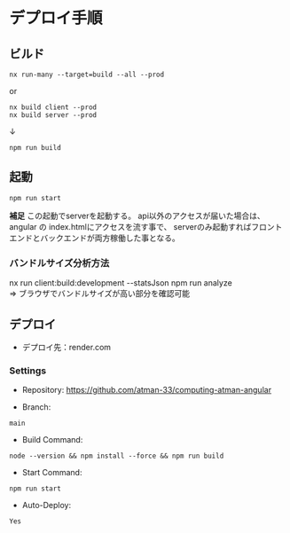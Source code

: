 # デプロイ手順

## ビルド
```
nx run-many --target=build --all --prod
```
or
```
nx build client --prod
nx build server --prod
```
↓
```
npm run build
```

## 起動
```
npm run start
```

**補足**
この起動でserverを起動する。
api以外のアクセスが届いた場合は、angular の index.htmlにアクセスを流す事で、
serverのみ起動すればフロントエンドとバックエンドが両方稼働した事となる。

### バンドルサイズ分析方法
nx run client:build:development --statsJson
npm run analyze  
=> ブラウザでバンドルサイズが高い部分を確認可能

## デプロイ
- デプロイ先：render.com

### Settings
- Repository: 
https://github.com/atman-33/computing-atman-angular

- Branch: 
```
main
```

- Build Command: 
```
node --version && npm install --force && npm run build
```

- Start Command: 
```
npm run start
```

- Auto-Deploy: 
```
Yes
```
